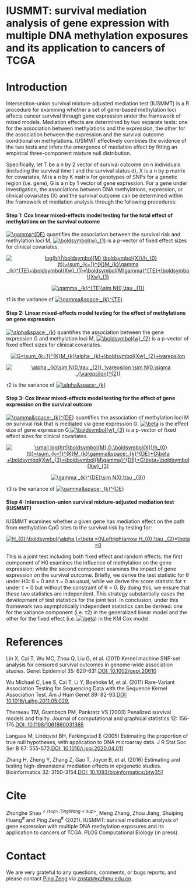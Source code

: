 # IUSMMT: survival mediation analysis of gene expression with multiple DNA methylation exposures and its application to cancers of TCGA
# Introduction
Intersection-union survival mixture-adjusted mediation test (IUSMMT) is a R procedure for examining whether a set of gene-based methylation loci affects cancer survival through gene expression under the framework of mixed models. Mediation effects are determined by two separate tests: one for the association between methylations and the expression, the other for the association between the expression and the survival outcome conditional on methylations. IUSMMT effectively combines the evidence of the two tests and infers the emergence of mediation effect by fitting an empirical three-component mixture null distribution.

Specifically, let T be a n by 2 vector of survival outcome on n individuals (including the survival time t and the survival status d), X is a n by p matrix for covariates, M is a n by K matrix for genotypes of SNPs for a genetic region (i.e. gene), G is a n by 1 vector of gene expression. For a gene under investigation, the associations between DNA methylations, expression, or clinical covariates (X) and the survival outcome can be determined within the framework of mediation analysis through the following procedures:

#### Step 1: Cox linear mixed-effects model testing for the total effect of methylations on the survival outcome ####

<a href="https://www.codecogs.com/eqnedit.php?latex=\gamma^{DE}" target="_blank"><img src="https://latex.codecogs.com/gif.latex?\gamma^{DE}" title="\gamma^{DE}" /></a>
quantifies the association between the survival risk and methylation loci M, <a href="https://www.codecogs.com/eqnedit.php?latex=\boldsymbol{w}_{1}" target="_blank"><img src="https://latex.codecogs.com/gif.latex?\boldsymbol{w}_{1}" title="\boldsymbol{w}_{1}" /></a> is a p-vector of fixed effect sizes for clinical covariates.
<p align="center"> 
  <a href="https://www.codecogs.com/eqnedit.php?latex=log(h(t|\boldsymbol{M},\boldsymbol{X})/h_{0}(t))=\sum_{k=1}^{K}M_{k}\gamma&space;_{k}^{TE}&plus;\boldsymbol{Xw}_{1}=\boldsymbol{M\gamma}^{TE}&plus;\boldsymbol{Xw}_{1}" target="_blank"><img src="https://latex.codecogs.com/gif.latex?log(h(t|\boldsymbol{M},\boldsymbol{X})/h_{0}(t))=\sum_{k=1}^{K}M_{k}\gamma&space;_{k}^{TE}&plus;\boldsymbol{Xw}_{1}=\boldsymbol{M\gamma}^{TE}&plus;\boldsymbol{Xw}_{1}" title="log(h(t|\boldsymbol{M},\boldsymbol{X})/h_{0}(t))=\sum_{k=1}^{K}M_{k}\gamma _{k}^{TE}+\boldsymbol{Xw}_{1}=\boldsymbol{M\gamma}^{TE}+\boldsymbol{Xw}_{1}" /></a>
  </p>
  <p align="center">
  <a href="https://www.codecogs.com/eqnedit.php?latex=\gamma&space;_{k}^{TE}\sim&space;N(0,\tau&space;_{1})" target="_blank"><img src="https://latex.codecogs.com/gif.latex?\gamma&space;_{k}^{TE}\sim&space;N(0,\tau&space;_{1})" title="\gamma _{k}^{TE}\sim N(0,\tau _{1})" /></a>
    </p>
   τ1 is the variance of <a href="https://www.codecogs.com/eqnedit.php?latex=\gamma&space;_{k}^{TE}" target="_blank"><img src="https://latex.codecogs.com/gif.latex?\gamma&space;_{k}^{TE}" title="\gamma&space;_{k}^{TE}" /></a>
   
   
   
   
#### Step 2: Linear mixed-effects model testing for the effect of methylations on gene expression ####
<a href="https://www.codecogs.com/eqnedit.php?latex=\alpha&space;_{k}" target="_blank"><img src="https://latex.codecogs.com/gif.latex?\alpha&space;_{k}" title="\alpha&space;_{k}" /></a> quantifies the association between the gene expression G and methylation loci M, <a href="https://www.codecogs.com/eqnedit.php?latex=\boldsymbol{w}_{2}" target="_blank"><img src="https://latex.codecogs.com/gif.latex?\boldsymbol{w}_{2}" title="\boldsymbol{w}_{2}" /></a> is a p-vector of fixed effect sizes for clinical covariates.
  <p align="center">
  <a href="https://www.codecogs.com/eqnedit.php?latex=G=\sum_{k=1}^{K}M_{k}\alpha&space;_{k}&plus;\boldsymbol{Xw}_{2}&plus;\varepsilon" target="_blank"><img src="https://latex.codecogs.com/gif.latex?G=\sum_{k=1}^{K}M_{k}\alpha&space;_{k}&plus;\boldsymbol{Xw}_{2}&plus;\varepsilon" title="G=\sum_{k=1}^{K}M_{k}\alpha _{k}+\boldsymbol{Xw}_{2}+\varepsilon" /></a>
</p>
 <p align="center">
<a href="https://www.codecogs.com/eqnedit.php?latex=\alpha&space;_{k}\sim&space;N(0,\tau&space;_{2}),&space;\varepsilon&space;\sim&space;N(0,\sigma&space;_{\varepsilon}^{2})" target="_blank"><img src="https://latex.codecogs.com/gif.latex?\alpha&space;_{k}\sim&space;N(0,\tau&space;_{2}),&space;\varepsilon&space;\sim&space;N(0,\sigma&space;_{\varepsilon}^{2})" title="\alpha _{k}\sim N(0,\tau _{2}), \varepsilon \sim N(0,\sigma _{\varepsilon}^{2})" /></a>
  </p>
     τ2 is the variance of <a href="https://www.codecogs.com/eqnedit.php?latex=\alpha&space;_{k}" target="_blank"><img src="https://latex.codecogs.com/gif.latex?\alpha&space;_{k}" title="\alpha&space;_{k}" /></a>
  
  
  
  
#### Step 3: Cox linear mixed-effects model testing for the effect of gene expression on the survival outcom ####
<a href="https://www.codecogs.com/eqnedit.php?latex=\gamma&space;_{k}^{DE}" target="_blank"><img src="https://latex.codecogs.com/gif.latex?\gamma&space;_{k}^{DE}" title="\gamma&space;_{k}^{DE}" /></a> quantifies the association of methylation loci M on survival risk that is mediated via gene expression G, <a href="https://www.codecogs.com/eqnedit.php?latex=\beta" target="_blank"><img src="https://latex.codecogs.com/gif.latex?\beta" title="\beta" /></a> is the effect eize of gene expression G,<a href="https://www.codecogs.com/eqnedit.php?latex=\boldsymbol{w}_{3}" target="_blank"><img src="https://latex.codecogs.com/gif.latex?\boldsymbol{w}_{3}" title="\boldsymbol{w}_{3}" /></a> is a p-vector of fixed effect sizes for clinical covariates.
  <p align="center">
  <a href="https://www.codecogs.com/eqnedit.php?latex=\small&space;log(h(t|\boldsymbol{M},G,\boldsymbol{X})/h_{0}(t))=\sum_{k=1}^{K}M_{k}\gamma&space;_{k}^{DE}&plus;G\beta&space;&plus;\boldsymbol{Xw}_{3}=\boldsymbol{M\gamma}^{DE}&plus;G\beta&plus;\boldsymbol{Xw}_{3}" target="_blank"><img src="https://latex.codecogs.com/gif.latex?\small&space;log(h(t|\boldsymbol{M},G,\boldsymbol{X})/h_{0}(t))=\sum_{k=1}^{K}M_{k}\gamma&space;_{k}^{DE}&plus;G\beta&space;&plus;\boldsymbol{Xw}_{3}=\boldsymbol{M\gamma}^{DE}&plus;G\beta&plus;\boldsymbol{Xw}_{3}" title="\small log(h(t|\boldsymbol{M},G,\boldsymbol{X})/h_{0}(t))=\sum_{k=1}^{K}M_{k}\gamma&space;_{k}^{DE}+G\beta +\boldsymbol{Xw}_{3}=\boldsymbol{M\gamma}^{DE}+G\beta+\boldsymbol{Xw}_{3}" /></a>
  </p>
   <p align="center">
  <a href="https://www.codecogs.com/eqnedit.php?latex=\gamma&space;_{k}^{DE}\sim&space;N(0,\tau&space;_{3})" target="_blank"><img src="https://latex.codecogs.com/gif.latex?\gamma&space;_{k}^{DE}\sim&space;N(0,\tau&space;_{3})" title="\gamma _{k}^{DE}\sim N(0,\tau _{3})" /></a>
    </p>
       τ3 is the variance of <a href="https://www.codecogs.com/eqnedit.php?latex=\gamma&space;_{k}^{DE}" target="_blank"><img src="https://latex.codecogs.com/gif.latex?\gamma&space;_{k}^{DE}" title="\gamma&space;_{k}^{DE}" /></a>
      

#### Step 4: Intersection-union survival mixture-adjusted mediation test (IUSMMT) ####
 
IUSMMT examines whether a given gene has mediation effect on the path from methylation CpG sites to the survival risk by testing for:
<p align="center">
<a href="https://www.codecogs.com/eqnedit.php?latex=H_{0}:\boldsymbol{\alpha&space;}=\beta&space;=0\Leftrightarrow&space;H_{0}:\tau&space;_{2}=\beta&space;=0" target="_blank"><img src="https://latex.codecogs.com/gif.latex?H_{0}:\boldsymbol{\alpha&space;}=\beta&space;=0\Leftrightarrow&space;H_{0}:\tau&space;_{2}=\beta&space;=0" title="H_{0}:\boldsymbol{\alpha }=\beta =0\Leftrightarrow H_{0}:\tau _{2}=\beta =0" /></a>
</p>
This is a joint test including both fixed effect and random effects: the first component of H0 examines the influence of methylation on the gene expression; while the second component examines the impact of gene expression on the survival outcome. Briefly, we derive the test statistic for θ under H0: θ = 0 and τ = 0 as usual, while we derive the score statistic for τ under τ = 0 but without the constraint of θ = 0. By doing this, we ensure that these two statistics are independent. This strategy substantially eases the development of test statistics for the joint test. In conclusion, under this framework two asymptotically independent statistics can be derived: one for the variance component (i.e. τ2) in the generalized linear model and the other for the fixed effect (i.e. <a href="https://www.codecogs.com/eqnedit.php?latex=\beta" target="_blank"><img src="https://latex.codecogs.com/gif.latex?\beta" title="\beta" /></a>) in the KM Cox model.

# References
Lin X, Cai T, Wu MC, Zhou Q, Liu G, et al. (2011) Kernel machine SNP-set analysis for censored survival outcomes in genome-wide association studies. Genet Epidemiol 35: 620-631.[DOI: 10.1002/gepi.20610](https://onlinelibrary.wiley.com/doi/abs/10.1002/gepi.20610)

Wu Michael C, Lee S, Cai T, Li Y, Boehnke M, et al. (2011) Rare-Variant Association Testing for Sequencing Data with the Sequence Kernel Association Test. Am J Hum Genet 89: 82-93.[DOI: 10.1016/j.ajhg.2011.05.029.](https://linkinghub.elsevier.com/retrieve/pii/S0002929711002229)

Therneau TM, Grambsch PM, Pankratz VS (2003) Penalized survival models and frailty. Journal of computational and graphical statistics 12: 156-175.[DOI: 10.1198/1061860031365](https://www.tandfonline.com/doi/abs/10.1198/1061860031365)

Langaas M, Lindqvist BH, Ferkingstad E (2005) Estimating the proportion of true null hypotheses, with application to DNA microarray data. J R Stat Soc Ser B 67: 555-572.[DOI: 10.1016/j.jspi.2020.04.011](https://www.sciencedirect.com/science/article/abs/pii/S0378375820300495)

Zhang H, Zheng Y, Zhang Z, Gao T, Joyce B, et al. (2016) Estimating and testing high-dimensional mediation effects in epigenetic studies. Bioinformatics 32: 3150-3154.[DOI: 10.1093/bioinformatics/btw351](https://academic.oup.com/bioinformatics/article/32/20/3150/2196468)


# Cite
Zhonghe Shao<sup>$</sup>, Ting Wang<sup>$</sup>, Meng Zhang, Zhou Jiang, Shuiping Huang<sup>#</sup> and Ping Zeng<sup>#</sup> (2021). IUSMMT: survival mediation analysis of gene expression with multiple DNA methylation exposures and its application to cancers of TCGA. PLOS Computational Biology (in press).


# Contact
We are very grateful to any questions, comments, or bugs reports; and please contact [Ping Zeng](https://github.com/biostatpzeng) via zpstat@xzhmu.edu.cn.

